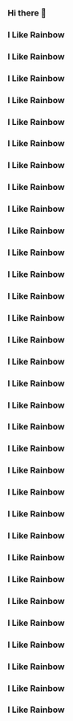 ### Hi there 👋
### I Like Rainbow
### I Like Rainbow
### I Like Rainbow
### I Like Rainbow
### I Like Rainbow
### I Like Rainbow
### I Like Rainbow
### I Like Rainbow
### I Like Rainbow
### I Like Rainbow
### I Like Rainbow
### I Like Rainbow
### I Like Rainbow
### I Like Rainbow
### I Like Rainbow
### I Like Rainbow
### I Like Rainbow
### I Like Rainbow
### I Like Rainbow
### I Like Rainbow
### I Like Rainbow
### I Like Rainbow
### I Like Rainbow
### I Like Rainbow
### I Like Rainbow
### I Like Rainbow
### I Like Rainbow
### I Like Rainbow
### I Like Rainbow
### I Like Rainbow
### I Like Rainbow
### I Like Rainbow

<!--
**github-rainbow/github-rainbow** is a ✨ _special_ ✨ repository because its `README.md` (this file) appears on your GitHub profile.

Here are some ideas to get you started:

- 🔭 I’m currently working on ...
- 🌱 I’m currently learning ...
- 👯 I’m looking to collaborate on ...
- 🤔 I’m looking for help with ...
- 💬 Ask me about ...
- 📫 How to reach me: ...
- 😄 Pronouns: ...
- ⚡ Fun fact: ...
-->
